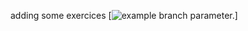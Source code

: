 adding some exercices
[![example branch parameter.](https://github.com/julianooen/teste-novo-git-actions/actions/workflows/00-testes-variados-outros.yml/badge.svg)]